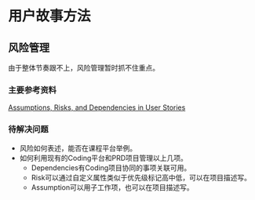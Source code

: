 # 用户故事方法

## 风险管理

由于整体节奏跟不上，风险管理暂时抓不住重点。

### 主要参考资料

[Assumptions, Risks, and Dependencies in User Stories](https://dzone.com/articles/assumptions-risks-and-dependencies-in-user-stories)

### 待解决问题

- 风险如何表述，能否在课程平台举例。
- 如何利用现有的Coding平台和PRD项目管理以上几项。
  - Dependencies有Coding项目协同的事项关联可用。
  - Risk可以通过自定义属性类似于优先级标记高中低，可以在项目描述写。
  - Assumption可以用子工作项，也可以在项目描述写。
